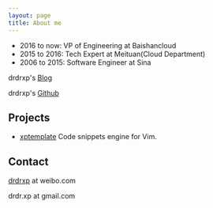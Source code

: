 ```yaml
---
layout: page
title: About me
---
```


-   2016 to now:  VP of Engineering at Baishancloud
-   2015 to 2016: Tech Expert at Meituan(Cloud Department)
-   2006 to 2015: Software Engineer at Sina

drdrxp's [Blog](http://drmingdrmer.github.io)

drdrxp's [Github](https://github.com/drmingdrmer)

## Projects

-   [xptemplate](https://github.com/drmingdrmer/xptemplate)
    Code snippets engine for Vim.

## Contact

[drdrxp](http://weibo.com/drdrxp) at weibo.com

drdr.xp at gmail.com
